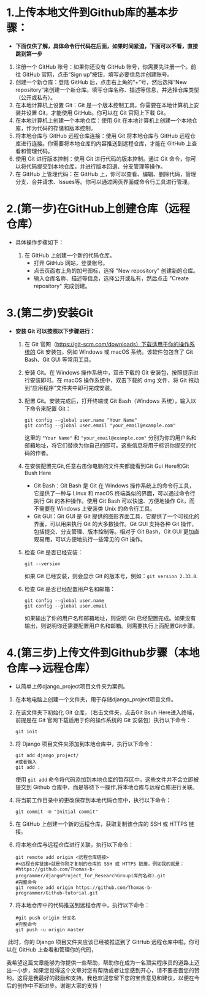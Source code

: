 #  1.上传本地文件到Github库的基本步骤：

* **下面仅供了解，具体命令行代码在后面，如果时间紧迫，下面可以不看，直接跳到第一步**

1. 注册一个 GitHub 账号：如果你还没有 GitHub 账号，你需要先注册一个。前往 GitHub 官网，点击“Sign up”按钮，填写必要信息并创建账号。
2. 创建一个新仓库：登陆 GitHub 后，点击右上角的“+”号，然后选择“New repository”来创建一个新仓库。填写仓库名称、描述等信息，并选择仓库类型（公开或私有）。
3. 在本地计算机上设置 Git：Git 是一个版本控制工具，你需要在本地计算机上安装并设置 Git，才能使用 GitHub。你可以在 Git 官网上下载 Git。
4. 在本地计算机上创建一个本地仓库：使用 Git 在本地计算机上创建一个本地仓库，作为代码的存储和版本控制。
5. 将本地仓库与 GitHub 远程仓库连接：使用 Git 将本地仓库与 GitHub 远程仓库进行连接。你需要将本地仓库的内容推送到远程仓库，才能在 GitHub 上查看和管理代码。
6. 使用 Git 进行版本控制：使用 Git 进行代码的版本控制。通过 Git 命令，你可以将代码提交到本地仓库，并进行版本回退、分支管理等操作。
7. 在 GitHub 上管理代码：在 GitHub 上，你可以查看、编辑、删除代码，管理分支、合并请求、Issues等。你可以通过网页界面或命令行工具进行管理。

# 2.(第一步)在GitHub上创建仓库（远程仓库）

* 具体操作步骤如下：

  1. 在 GitHub 上创建一个新的代码仓库。
     - 打开 GitHub 网站，登录账号。
     - 点击页面右上角的加号图标，选择 "New repository" 创建新的仓库。
     - 输入仓库名称、描述等信息，选择公开或私有，然后点击 "Create repository" 完成创建。

# 3.(第二步)安装Git

* **安装 Git 可以按照以下步骤进行：**

  1. 在 Git 官网（https://git-scm.com/downloads）下载适用于你的操作系统的 Git 安装包，例如 Windows 或 macOS 系统。该软件包包含了 Git Bash、Git GUI 等常用工具。

  2. 安装 Git。在 Windows 操作系统中，双击下载的 Git 安装包，按照提示进行安装即可。在 macOS 操作系统中，双击下载的 dmg 文件，将 Git 拖动到“应用程序”文件夹中即可完成安装。

  3. 配置 Git。安装完成后，打开终端或 Git Bash（Windows 系统），输入以下命令来配置 Git：

     ```
     git config --global user.name "Your Name"
     git config --global user.email "your_email@example.com"
     ```

     这里的 `"Your Name"` 和 `"your_email@example.com"` 分别为你的用户名和邮箱地址，将它们替换为你自己的即可。这些信息将用于标识你提交的代码的作者。

  4. 在安装配置完Git,任意右击你电脑的文件夹都能看到Git Gui Here和Git Bush Here

     * Git Bash：Git Bash 是 Git 在 Windows 操作系统上的命令行工具，它提供了一种与 Linux 和 macOS 终端类似的界面，可以通过命令行执行 Git 的各种操作。使用 Git Bash 可以快速、方便地操作 Git，而不需要在 Windows 上安装类 Unix 的命令行工具。
     * Git GUI：Git GUI 是 Git 提供的图形界面工具，它提供了一个可视化的界面，可以用来执行 Git 的大多数操作。Git GUI 支持各种 Git 操作，包括提交、分支管理、版本控制等。相对于 Git Bash，Git GUI 更加直观易用，可以方便地执行一些常见的 Git 操作。

  5. 检查 Git 是否已经安装：

     ```
     git --version
     ```

     如果 Git 已经安装，则会显示 Git 的版本号，例如：`git version 2.33.0`.

  6. 检查 Git 是否已经配置用户名和邮箱：

     ```
     git config --global user.name
     git config --global user.email
     ```

     如果输出了你的用户名和邮箱地址，则说明 Git 已经配置完成。如果没有输出，则说明你还需要配置用户名和邮箱。则需要执行上面配置Git步骤。

# 4.(第三步)上传文件到Github步骤（本地仓库-->远程仓库）

* 以简单上传django_project项目文件夹为案例。

1. 在本地电脑上创建一个文件夹，用于存储django_project项目文件。

2. 在该文件夹下初始化 Git 仓库，（右击文件夹，点击Git Bsuh Here进入终端，前提是在 Git 官网下载适用于你的操作系统的 Git 安装包）执行以下命令：

   ```
   git init
   ```

3. 将 Django 项目文件夹添加到本地仓库中，执行以下命令：

   ```
   git add django_project/
   #或者输入
   git add .
   ```

   使用 `git add` 命令将代码添加到本地仓库的暂存区中，这些文件并不会立即被提交到 Github 仓库中，而是等待下一操作,将本地仓库与远程仓库进行关联。

4. 将当前工作目录中的更改保存到本地代码仓库中，执行以下命令：

   ```
   git commit -m "Initial commit"
   ```

5. 在 GitHub 上创建一个新的远程仓库，获取复制该仓库的 SSH 或 HTTPS 链接。

6. 将本地仓库与远程仓库进行关联，执行以下命令：

   ```
   git remote add origin <远程仓库链接>
   #<远程仓库链接>就是你刚才复制的仓库的 SSH 或 HTTPS 链接，例如我的就是：
   #https://github.com/Thomas-b-programmer/djangoProject_for_ResearchGroup(库的名称).git
   #完整命令
   git remote add origin https://github.com/Thomas-b-programmer/Github-tutorial.git
   ```

7. 将本地仓库中的代码推送到远程仓库中，执行以下命令：

   ```
   #git push origin 分支名
   #完整命令
   git push -u origin master
   ```

​		此时，你的 Django 项目文件夹应该已经被推送到了 GitHub 远程仓库中啦。你可以在 GitHub 上查看和管理你的代码，

我希望这篇文章能够为你提供一些帮助，帮助你在成为一名顶尖程序员的道路上迈出一小步，如果您觉得这个文章对您有帮助或者让您感到开心，请不要吝啬您的赞哟，这将是我最好的鼓励和支持。我也欢迎您留下您的宝贵意见和建议，以便在今后的创作中不断进步。谢谢大家的支持！
